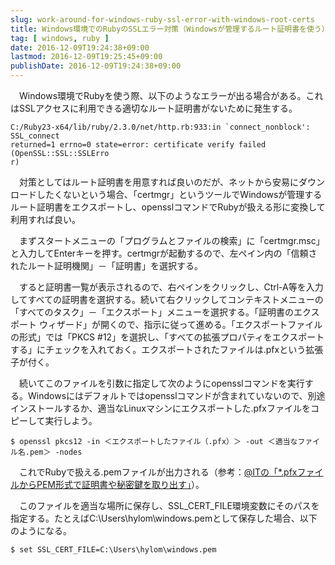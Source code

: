 ```yaml
---
slug: work-around-for-windows-ruby-ssl-error-with-windows-root-certs
title: Windows環境でのRubyのSSLエラー対策（Windowsが管理するルート証明書を使う）
tag: [ windows, ruby ]
date: 2016-12-09T19:24:38+09:00
lastmod: 2016-12-09T19:25:45+09:00
publishDate: 2016-12-09T19:24:38+09:00
---
```


　Windows環境でRubyを使う際、以下のようなエラーが出る場合がある。これはSSLアクセスに利用できる適切なルート証明書がないために発生する。

```
C:/Ruby23-x64/lib/ruby/2.3.0/net/http.rb:933:in `connect_nonblock': SSL_connect
returned=1 errno=0 state=error: certificate verify failed (OpenSSL::SSL::SSLErro
r)
```
　対策としてはルート証明書を用意すれば良いのだが、ネットから安易にダウンロードしたくないという場合、「certmgr」というツールでWindowsが管理するルート証明書をエクスポートし、opensslコマンドでRubyが扱える形に変換して利用すれば良い。

　まずスタートメニューの「プログラムとファイルの検索」に「certmgr.msc」と入力してEnterキーを押す。certmgrが起動するので、左ペイン内の「信頼されたルート証明機関」－「証明書」を選択する。

　すると証明書一覧が表示されるので、右ペインをクリックし、Ctrl-A等を入力してすべての証明書を選択する。続いて右クリックしてコンテキストメニューの「すべてのタスク」－「エクスポート」メニューを選択する。「証明書のエクスポート ウィザード」が開くので、指示に従って進める。「エクスポートファイルの形式」では「PKCS #12」を選択し、「すべての拡張プロパティをエクスポートする」にチェックを入れておく。エクスポートされたファイルは.pfxという拡張子が付く。

　続いてこのファイルを引数に指定して次のようにopensslコマンドを実行する。Windowsにはデフォルトではopensslコマンドが含まれていないので、別途インストールするか、適当なLinuxマシンにエクスポートした.pfxファイルをコピーして実行しよう。

```
$ openssl pkcs12 -in ＜エクスポートしたファイル（.pfx）＞ -out ＜適当なファイル名.pem＞ -nodes
```

　これでRubyで扱える.pemファイルが出力される（参考：[@ITの「*.pfxファイルからPEM形式で証明書や秘密鍵を取り出す」](http://www.atmarkit.co.jp/ait/articles/1602/05/news039_2.html)）。

　このファイルを適当な場所に保存し、SSL_CERT_FILE環境変数にそのパスを指定する。たとえばC:\Users\hylom\windows.pemとして保存した場合、以下のようになる。

```
$ set SSL_CERT_FILE=C:\Users\hylom\windows.pem
```

